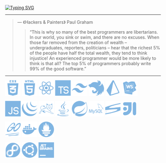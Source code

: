 [![Typing SVG](https://readme-typing-svg.demolab.com?font=VT323&size=26&pause=1000&color=80B5E2&width=435&height=30&lines=The+best+way+to+learn+is+by+doing.+)](https://git.io/typing-svg)
<hr>

>— 《Hackers & Painters》 Paul Graham
>>“This is why so many of the best programmers are libertarians. In our world, you sink or swim, and there are no excuses. When those far removed from the creation of wealth – undergraduates, reporters, politicians – hear that the richest 5% of the people have half the total wealth, they tend to think injustice! An experienced programmer would be more likely to think is that all? The top 5% of programmers probably write 99% of the good software.”

<hr>
<p>
<code><img title="css3" height="50" src="images/css3-01-svgrepo-com.svg"></code>
<code><img title="html5" height="50" src="images/html5-01-svgrepo-com.svg"></code>
<code><img title="react" height="50" src="images/react-svgrepo-com.svg"></code>
<code><img title="typescript" height="50" src="images/typescript-svgrepo-com.svg"></code>
<code><img title="tailwindcss" height="50" src="images/tailwindcss-svgrepo-com.svg"></code>
<code><img title="nestjs" height="50" src="images/nestjs-svgrepo-com.svg"></code>
<code><img title="prisma" height="50" src="images/prisma-svgrepo-com.svg"></code>
<code><img title="webstrom" height="50" src="images/brand-webstorm-svgrepo-com.svg"></code>


<code><img title="js" height="50" src="images/javascript-svgrepo-com.svg"></code>
<code><img title="jquery" height="50" src="images/jquery-svgrepo-com.svg"></code>
<code><img title="tomcat" height="50" src="images/apachetomcat-svgrepo-com.svg"></code>
<code><img title="java" height="50" src="images/java-svgrepo-com.svg"></code>
<code><img title="spring" height="50" src="images/spring-svgrepo-com.svg"></code>
<code><img title="mysql" height="50" src="images/mysql-svgrepo-com.svg"></code>
<code><img title="svn" height="50" src="images/svn-svgrepo-com.svg"></code>
<code><img title="intellij" height="50" src="images/brand-intellij-svgrepo-com.svg"></code>

<code><img title="golang" height="50" src="images/golang02-svgrepo-com.svg"></code>
<code><img title="docker" height="50" src="images/docker-svgrepo-com.svg"></code>
<code><img title="prometheus" height="50" src="images/prometheus-svgrepo-com.svg"></code>

<code><img title="fedora" height="50" src="images/fedora-svgrepo-com.svg"></code>
<code><img title="ubuntu" height="50" src="images/ubuntu-svgrepo-com.svg"></code>
<code><img title="jetbrains" height="50" src="images/jetbrains-svgrepo-com.svg"></code>
</p>   
